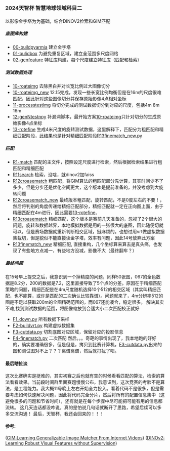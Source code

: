 ### 2024天智杯 智慧地球领域科目二 
#### 
以影像金字塔为为基础，结合DINOV2检索和GIM匹配
##### 底图库构建
- [00-buildpyarmia](00-buildpyarmia.py)   建立金字塔
- [01-bulidbox](01-bulidbox.py)     为避免重复区域，建立全范围多尺度网格
- [02-genfeature](02-genfeature.py) 特征库构建，每个尺度建立特征库（匹配和检索）
##### 测试数据处理
- [10-roateimg](10-roateimg.py) 去除黑白并对长宽比例过大图像切分
- [10-roateimg_new](10-roateimg_new.py) 12.15完成，发现一些长宽比例均衡但是在16m的尺度很难匹配，因此针对这些图像切分并保存原始影像4点相对坐标
- [11-processtestimg](11-processtestimg.py) 将切分完成的测试数据切分到对应的尺度，包括4m 8m 16m
- [12-genNtestnpy](12-genNtestnpy.py)  补漏洞脚本，最开始方案[10-roateimg](10-roateimg.py)只针对切分的生成原始影像4点坐标
- [13-rotefine](13-rotefine.py) 生成4米尺度的旋转测试数据，这里解释下，匹配分为粗匹配和精细匹配阶段，此结果也是针对精细匹配阶段[R13finematch_new.py](R13finematch_new.py)
##### 匹配
- [R1-match](R1-match.py) 匹配的主文件，按照设定尺度进行检索，然后根据检索结果进行粗匹配和精细匹配
- [R11search](R11search.py) 检索，没啥，就dinov2加faiss
- [R12croasematch](R12croasematch.py) 粗匹配，将GIM算法的粗匹配部分先计算，其实时间少不了多少，但是分步还是优化空间更大，这个版本是提前准备的，并没考虑到大旋转问题
- [R12croasematch_new](R12croasematch_new.py) 最终版本粗匹配，旋转匹配，不是0度左右的不要！，然后将判别的角度传递给精细匹配部分，精细匹配就一定在正向图上面，由于精细匹配在4m进行，因此需要[13-rotefine](13-rotefine.py)、
- [R13croasematch](R13croasematch.py) 精细匹配，这个版本是赛前几天准备的，忽视了2个很大的问题，旋转和数据越界，本地模拟数据是用的一张很大的底图，因此随便切就可以，但是赛场数据就重新判断相交区域，挺麻烦的。也想过用vrt做虚拟数据集裁切，但是貌似不能直接读金字塔，效率有问题，因此14号放弃此方案
- [R13finematch_new](R13finematch_new.py) 精细匹配, 直接重构，几个坐标算来算去是真头痛，也发现了有些地方点减一，有些地方没减，影像不大（最终翻车？）
##### 最终问题
在15号早上提交之后，我意识到一个掉精度的问题，同样50张图，067的全色数据是8.2分，200的数据是7.2，这里直接导致了5个点的分差。原因在于精细匹配策略的问题，精细匹配是在4m尺度随机选择10个512的相交区域（其实叫精细匹配，也不能算，或许是匹配的二次确认比较靠谱）。问题就来了，4m分辨率512的图是不足以获取200m的全图精确范围的，而067还能凑合，稳定很多。
解决其实不难,找到测试数据的范围，将图像缩放到合适大小二次匹配校正就好
- [F1_down.py](F1_down.py) 所有数据下采样
- [F2-buildvrt.py](F2-buildvrt.py) 构建虚拟数据集
- [F3-cutdata.py](F3-cutdata.py) 切割底图对应区域，保留对应的投影信息
- [F4-finematch.py](F4-finematch.py) 二次匹配
然后。。。奇葩的事情出现了，我本地跑的好好的，确实要准确很多，但是但是，拷贝到比赛计算机，[F3-cutdata.py](F3-cutdata.py)出来的图和测试图对不上？？？离谱离谱，然后就打扰了呗。

#### 最后瞎扯淡
这次比赛确实是挺难的，其实初赛之后也就有空的时候看看匹配的算法，检索的算法看看效果。当前段时间群里面赛题慢慢公布，我意识到，这次竞赛的考验不是算法，是工程能力。我大概11号晚上左右开始全力投入。看着代码不是很多，但是需要考虑如何快速解决问题，因此将代码完全分片，然后将所有的配置信息集中（这避免很多的问题和节省时间），还有就是在每个步骤中尽可能把可能有用的信息都流转。
这几天连话都没咋说，真的是怕说几句话就断开了思路，希望后续可以多多交流沟通！
最后，天智杯，我还会回来的！！！

#### 参考:
([GIM:Learning Generalizable Image Matcher From Internet Videos](https://github.com/xuelunshen/gim))
([DINOv2: Learning Robust Visual Features without Supervision](https://github.com/facebookresearch/dinov2))